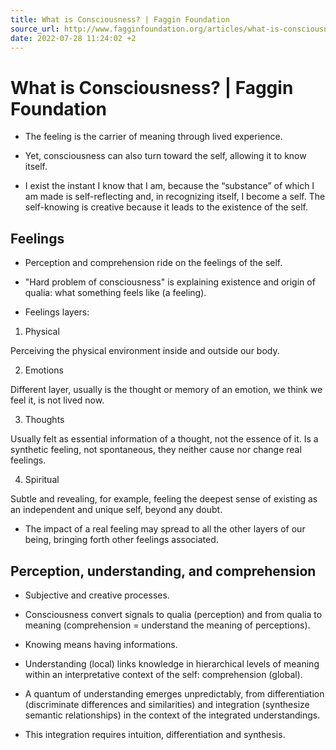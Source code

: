 ```yaml
---
title: What is Consciousness? | Faggin Foundation
source_url: http://www.fagginfoundation.org/articles/what-is-consciousness/
date: 2022-07-28 11:24:02 +2
---
```


# What is Consciousness? | Faggin Foundation

- The feeling is the carrier of meaning through lived experience.

- Yet, consciousness can also turn toward the self, allowing it to know itself.

- I exist the instant I know that I am, because the “substance” of which I am made is self-reflecting and, in recognizing itself, I become a self. The self-knowing is creative because it leads to the existence of the self.

## Feelings

- Perception and comprehension ride on the feelings of the self.

- "Hard problem of consciousness" is explaining existence and origin of qualia: what something feels like (a feeling).

- Feelings layers:

1. Physical

Perceiving the physical environment inside and outside our body.

2. Emotions

Different layer, usually is the thought or memory of an emotion, we think we feel it, is not lived now.

3. Thoughts

Usually felt as essential information of a thought, not the essence of it. Is a synthetic feeling, not spontaneous, they neither cause nor change real feelings.

4. Spiritual

Subtle and revealing, for example, feeling the deepest sense of existing as an independent and unique self, beyond any doubt.

- The impact of a real feeling may spread to all the other layers of our being, bringing forth other feelings associated.

## Perception, understanding, and comprehension

- Subjective and creative processes.

- Consciousness convert signals to qualia (perception) and from qualia to meaning (comprehension = understand the meaning of perceptions).

- Knowing means having informations.

- Understanding (local) links knowledge in hierarchical levels of meaning within an interpretative context of the self: comprehension (global).

- A quantum of understanding emerges unpredictably, from differentiation (discriminate differences and similarities) and integration (synthesize semantic relationships) in the context of the integrated understandings.

- This integration requires intuition, differentiation and synthesis.
